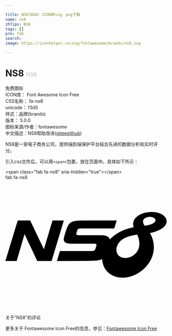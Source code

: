 ```yaml
---

title: NS8(NS8) ICON转svg、png下载
name: ns8
zhTips: NS8
tags: []
pre: fab
search: 
image: https://iconhelper.cn/svg/fontawesome/brands/ns8.svg

---
```


# NS8  <small style="font-size: 60%;font-weight: 100">NS8</small>


<div class="detail-page">
<p>
<span><span class="badge-success badge">免费图标</span> </span>
<br/>
<span>
ICON库：
<span class="badge-secondary badge">Font Awesome Icon Free</span> 
</span>
<br/>
<span>
CSS名称：
<span class="badge-secondary badge">fa-ns8</span> 
</span>
<br/>
<span>
unicode：
<span class="badge-secondary badge">f3d5</span> 
<copy-btn content='f3d5' btn-title=""></copy-btn>
<copy-btn :content='String.fromCodePoint(parseInt("f3d5", 16))' btn-title="复制U"></copy-btn>
</span><br/><span>样式：<span class="badge-light badge">品牌(brands)</span></span>
<br/>
<span>
版本：
<span class="badge-secondary badge">5.0.0</span> 
</span>
<br/>
<span>图标来源/作者：<span class="badge-light badge">fontawesome</span></span> 
<br/>
<span class="zh-detail">中文描述：<span class="badge-primary badge">NS8</span><span class="help-link"><span>帮助改进</span>(<a href="https://gitee.com/liuwave/icon-helper/edit/master/json/fontawesome/brands/ns8.json" target="_blank" rel="noopener noreferrer">gitee</a><a href="https://github.com/liuwave/icon-helper/edit/master/json/fontawesome/brands/ns8.json" target="_blank" rel="noopener noreferrer">github</a></span>)</span><br/>
</p>
</div><div class="description description alert alert-light">NS8是一家电子商务公司，提供端到端保护平台结合先进的数据分析和实时评分。</div>
<div class="alert alert-dark">
  <i class="fab fa-ns8 fa-xs"></i>
  <i class="fab fa-ns8 fa-sm"></i>
  <i class="fab fa-ns8 fa-lg"></i>
  <i class="fab fa-ns8 fa-2x"></i>
  <i class="fab fa-ns8 fa-3x"></i>
  <i class="fab fa-ns8 fa-5x"></i>
  <i class="fab fa-ns8 fa-7x"></i>
</div>
<div>
  <p>引入css文件后，可以用<code>&lt;span&gt;</code>包裹，放在页面中。具体如下所示：    
  </p>
  <div class="alert alert-primary" style="font-size: 14px">
    &lt;span class="fab fa-ns8" aria-hidden="true"&gt;&lt;/span&gt;
    <copy-btn content='<span class="fab fa-ns8" aria-hidden="true"></span>'></copy-btn>
  </div>
  <div class="alert alert-secondary">
    <i class="fab fa-ns8"
    style="font-size: 24px"
    aria-hidden="true"></i> fab fa-ns8
    <copy-btn content="fab fa-ns8" btn-title="复制图标名称"></copy-btn>
  </div>
</div>
<div id="svg" class="svg-wrap">
<svg xmlns="http://www.w3.org/2000/svg" viewBox="0 0 640 512"><path d="M187.1 159.9l-34.2 113.7-54.5-113.7H49L0 320h44.9L76 213.5 126.6 320h56.9L232 159.9h-44.9zm452.5-.9c-2.9-18-23.9-28.1-42.1-31.3-44.6-7.8-101.9 16.3-88.5 58.8v.1c-43.8 8.7-74.3 26.8-94.2 48.2-3-9.8-13.6-16.6-34-16.6h-87.6c-9.3 0-12.9-2.3-11.5-7.4 1.6-5.5 1.9-6.8 3.7-12.2 2.1-6.4 7.8-7.1 13.3-7.1h133.5l9.7-31.5c-139.7 0-144.5-.5-160.1 1.2-12.3 1.3-23.5 4.8-30.6 15-6.8 9.9-14.4 35.6-17.6 47.1-5.4 19.4-.6 28.6 32.8 28.6h87.3c7.8 0 8.8 2.7 7.7 6.6-1.1 4.4-2.8 10-4.5 14.6-1.6 4.2-4.7 7.4-13.8 7.4H216.3L204.7 320c139.9 0 145.3-.6 160.9-2.3 6.6-.7 13-2.1 18.5-4.9.2 3.7.5 7.3 1.2 10.8 5.4 30.5 27.4 52.3 56.8 59.5 48.6 11.9 108.7-16.8 135.1-68 18.7-36.2 14.1-76.2-3.4-105.5h.1c29.6-5.9 70.3-22 65.7-50.6zM530.7 263.7c-5.9 29.5-36.6 47.8-61.6 43.9-30.9-4.8-38.5-39.5-14.1-64.8 16.2-16.8 45.2-24 68.5-26.9 6.7 14.1 10.3 32 7.2 47.8zm21.8-83.1c-4.2-6-9.8-18.5-2.5-26.3 6.7-7.2 20.9-10.1 31.8-7.7 15.3 3.4 19.7 15.9 4.9 24.4-10.7 6.1-23.6 8.1-34.2 9.6z"/></svg>
</div>
<detail full-name='fa-ns8'></detail>

<Vssue title="关于“NS8”的评论" >关于“NS8”的评论</Vssue>
    
<div><p>更多关于  Fontawesome Icon Free的信息，参见：<a target="_blank" href="https://iconhelper.cn/fontawesome.html">Fontawesome Icon Free</a>
</p></div>
